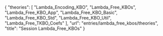 {
    "theories": [
        "Lambda_Encoding_KBO",
        "Lambda_Free_KBOs",
        "Lambda_Free_KBO_App",
        "Lambda_Free_KBO_Basic",
        "Lambda_Free_KBO_Std",
        "Lambda_Free_KBO_Util",
        "Lambda_Free_TKBO_Coefs"
    ],
    "url": "entries/lambda_free_kbos/theories",
    "title": "Session Lambda_Free_KBOs"
}